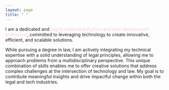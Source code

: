 ```yaml
---
layout: page
title: " "
---
```


  I am a dedicated and <span style="color:#FFCCCB">highly motivated Python and web development enthusiast</span>, committed to leveraging technology to create innovative, efficient, and scalable solutions.
  
  While pursuing a degree in law, I am actively integrating my technical expertise with a solid understanding of legal principles, allowing me to approach problems from a multidisciplinary perspective. This unique combination of skills enables me to offer creative solutions that address complex challenges at the intersection of technology and law.
  My goal is to contribute meaningful insights and drive impactful change within both the legal and tech industries.






